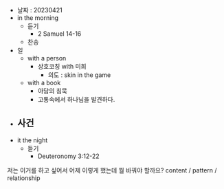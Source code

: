- 날짜 : 20230421
- in the morning
	- 듣기
		- 2 Samuel 14-16
	- 찬송
- 일
	- with a person
		- 상호코칭 with 미희
			- 의도 : skin in the game
	- with a book
		- 아담의 침묵
		- 고통속에서 하나님을 발견하다.
- 사건
	- 
- it the night
	- 듣기
		- Deuteronomy 3:12-22






저는 이거를 하고 싶어서 어제 이렇게 했는데 뭘 바꿔야 할까요?
content / pattern / relationship